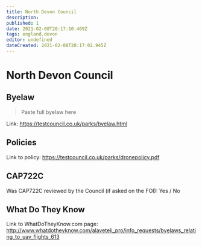 ```yaml
---
title: North Devon Council
description:
published: 1
date: 2021-02-08T20:17:10.409Z
tags: england,devon
editor: undefined
dateCreated: 2021-02-08T20:17:02.945Z
---
```


# North Devon Council


## Byelaw
> Paste full byelaw here

Link:
https://testcouncil.co.uk/parks/byelaw.html

## Policies
Link to policy:
https://testcouncil.co.uk/parks/dronepolicy.pdf

## CAP722C

Was CAP722C reviewed by the Council (if asked on the FOI): Yes / No

## What Do They Know

Link to WhatDoTheyKnow.com page:
http://www.whatdotheyknow.com/alaveteli_pro/info_requests/byelaws_relating_to_uav_flights_613

